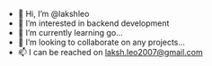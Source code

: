 - 👋 Hi, I’m @lakshleo
- 👀 I’m interested in backend development
- 🌱 I’m currently learning go...
- 💞️ I’m looking to collaborate on any projects...
- 📫 I can be reached on laksh.leo2007@gmail.com

<!---
lakshleo/lakshleo is a ✨ special ✨ repository because its `README.md` (this file) appears on your GitHub profile.
You can click the Preview link to take a look at your changes.
--->
